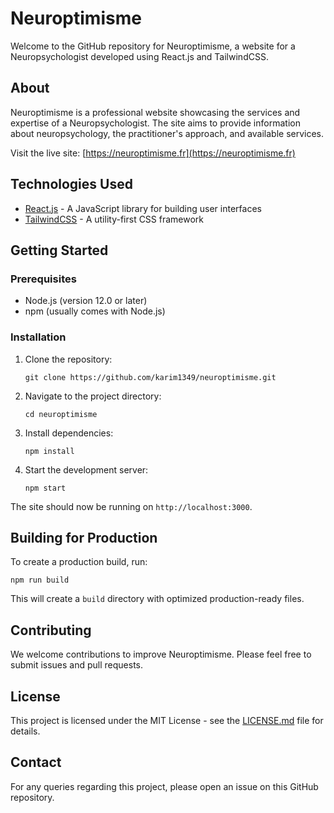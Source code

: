 # Neuroptimisme

Welcome to the GitHub repository for Neuroptimisme, a website for a Neuropsychologist developed using React.js and TailwindCSS.

## About

Neuroptimisme is a professional website showcasing the services and expertise of a Neuropsychologist. The site aims to provide information about neuropsychology, the practitioner's approach, and available services.

Visit the live site: [https://neuroptimisme.fr](https://neuroptimisme.fr)

## Technologies Used

- [React.js](https://reactjs.org/) - A JavaScript library for building user interfaces
- [TailwindCSS](https://tailwindcss.com/) - A utility-first CSS framework

## Getting Started

### Prerequisites

- Node.js (version 12.0 or later)
- npm (usually comes with Node.js)

### Installation

1. Clone the repository:
   ```
   git clone https://github.com/karim1349/neuroptimisme.git
   ```

2. Navigate to the project directory:
   ```
   cd neuroptimisme
   ```

3. Install dependencies:
   ```
   npm install
   ```

4. Start the development server:
   ```
   npm start
   ```

The site should now be running on `http://localhost:3000`.

## Building for Production

To create a production build, run:

```
npm run build
```

This will create a `build` directory with optimized production-ready files.

## Contributing

We welcome contributions to improve Neuroptimisme. Please feel free to submit issues and pull requests.

## License

This project is licensed under the MIT License - see the [LICENSE.md](LICENSE.md) file for details.

## Contact

For any queries regarding this project, please open an issue on this GitHub repository.